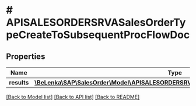 # # APISALESORDERSRVASalesOrderTypeCreateToSubsequentProcFlowDoc

## Properties

Name | Type | Description | Notes
------------ | ------------- | ------------- | -------------
**results** | [**\BeLenka\SAP\SalesOrder\Model\APISALESORDERSRVASalesOrderSubsqntProcFlowTypeCreate[]**](APISALESORDERSRVASalesOrderSubsqntProcFlowTypeCreate.md) |  | [optional]

[[Back to Model list]](../../README.md#models) [[Back to API list]](../../README.md#endpoints) [[Back to README]](../../README.md)
